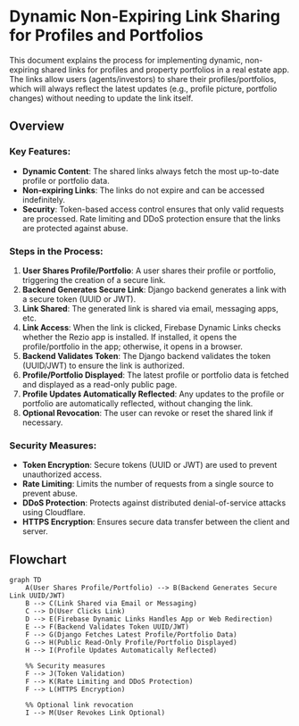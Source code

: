 # Dynamic Non-Expiring Link Sharing for Profiles and Portfolios

This document explains the process for implementing dynamic, non-expiring shared links for profiles and property portfolios in a real estate app. The links allow users (agents/investors) to share their profiles/portfolios, which will always reflect the latest updates (e.g., profile picture, portfolio changes) without needing to update the link itself.

## Overview

### Key Features:
- **Dynamic Content**: The shared links always fetch the most up-to-date profile or portfolio data.
- **Non-expiring Links**: The links do not expire and can be accessed indefinitely.
- **Security**: Token-based access control ensures that only valid requests are processed. Rate limiting and DDoS protection ensure that the links are protected against abuse.

### Steps in the Process:
1. **User Shares Profile/Portfolio**: A user shares their profile or portfolio, triggering the creation of a secure link.
2. **Backend Generates Secure Link**: Django backend generates a link with a secure token (UUID or JWT).
3. **Link Shared**: The generated link is shared via email, messaging apps, etc.
4. **Link Access**: When the link is clicked, Firebase Dynamic Links checks whether the Rezio app is installed. If installed, it opens the profile/portfolio in the app; otherwise, it opens in a browser.
5. **Backend Validates Token**: The Django backend validates the token (UUID/JWT) to ensure the link is authorized.
6. **Profile/Portfolio Displayed**: The latest profile or portfolio data is fetched and displayed as a read-only public page.
7. **Profile Updates Automatically Reflected**: Any updates to the profile or portfolio are automatically reflected, without changing the link.
8. **Optional Revocation**: The user can revoke or reset the shared link if necessary.

### Security Measures:
- **Token Encryption**: Secure tokens (UUID or JWT) are used to prevent unauthorized access.
- **Rate Limiting**: Limits the number of requests from a single source to prevent abuse.
- **DDoS Protection**: Protects against distributed denial-of-service attacks using Cloudflare.
- **HTTPS Encryption**: Ensures secure data transfer between the client and server.

## Flowchart

```mermaid
graph TD
    A(User Shares Profile/Portfolio) --> B(Backend Generates Secure Link UUID/JWT)
    B --> C(Link Shared via Email or Messaging)
    C --> D(User Clicks Link)
    D --> E(Firebase Dynamic Links Handles App or Web Redirection)
    E --> F(Backend Validates Token UUID/JWT)
    F --> G(Django Fetches Latest Profile/Portfolio Data)
    G --> H(Public Read-Only Profile/Portfolio Displayed)
    H --> I(Profile Updates Automatically Reflected)
    
    %% Security measures
    F --> J(Token Validation)
    F --> K(Rate Limiting and DDoS Protection)
    F --> L(HTTPS Encryption)

    %% Optional link revocation
    I --> M(User Revokes Link Optional)
